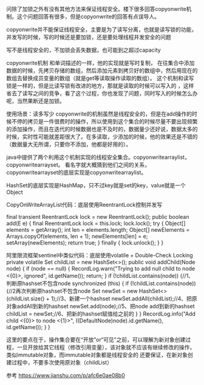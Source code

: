 问除了加锁之外有没有其他方法来保证线程安全。楼下很多回答copyonwrite机制。这个问题回答有很多，但是copyonwrite的回答有点误导人。

copyonwrite并不能保证线程安全，主要是为了读写分离，也就是读写锁的功能，并发写的时候，写的时候还是要加锁，还是要处理线程并发安全的问题

写不是线程安全的，不加锁会丢失数据，也可能到之超过capacity



copyonwrite机制
和单词描述的一样，他的实现就是写时复制， 在往集合中添加数据的时候，先拷贝存储的数组，然后添加元素到拷贝好的数组中，然后用现在的数组去替换成员变量的数组（就是get等读取操作读取的数组）。
这个机制和读写锁是一样的，但是比读写锁有改进的地方，那就是读取的时候可以写入的 ，这样省去了读写之间的竞争，看了这个过程，你也发现了问题，同时写入的时候怎么办呢，当然果断还是加锁。



使用场景：读多写少
copyonwrite的机制虽然是线程安全的，但是在add操作的时候不停的拷贝是一件很费时的操作，所以使用到这个集合的时候尽量不要出现频繁的添加操作，而且在迭代的时候数据也是不及时的，数据量少还好说，数据太多的时候，实时性可能就差距很大了。在多读取，少添加的时候，他的效果还是不错的（数据量大无所谓，只要你不添加，他都是好用的）。



java中提供了两个利用这个机制实现的线程安全集合。copyonwritearraylist，copyonwritearrayset。
看名字就大概猜到他们之间的关系，copyonwritearrayset的底层实现是copyonwritearraylist。

HashSet的底层实现是HashMap，只不过key就是set的key，value就是一个Object


CopyOnWriteArrayList代码：底层使用ReentrantLock控制并发写

final transient ReentrantLock lock = new ReentrantLock();
public boolean add(E e) {
        final ReentrantLock lock = this.lock;
        lock.lock();
        try {
            Object[] elements = getArray();
            int len = elements.length;
            Object[] newElements = Arrays.copyOf(elements, len + 1);
            newElements[len] = e;
            setArray(newElements);
            return true;
        } finally {
            lock.unlock();
        }
    }


阿里限流框架sentinel中类似代码：底层使用volatile + Double-Check Locking
private volatile Set<Node> childList = new HashSet<>();
public void addChild(Node node) {
    if (node == null) {
        RecordLog.warn("Trying to add null child to node <{0}>, ignored", id.getName());
        return;
    }
    if (!childList.contains(node)) {//1、判断原hashset不包含node
        synchronized (this) {
            if (!childList.contains(node)) {//2再次判断原hashset不包含node
                Set<Node> newSet = new HashSet<>(childList.size() + 1);//3、新建一个hashset
                newSet.addAll(childList);//4、把原对象addAll到新的hashset
                newSet.add(node);//5、把node add到新的hashset
                childList = newSet;//6、把新的hashset赋值给之前的
            }
        }
        RecordLog.info("Add child <{0}> to node <{1}>", ((DefaultNode)node).id.getName(), id.getName());
    }
 }

这里的要点在于，操作集合要在“开放”or“可见”之前，可以理解为新对象创建过程，一旦开放给其它线程（修改引用变量），该对象就不应该有继续修改的操作，类似immutable对象，而immutable对象都是线程安全的
还要保证，在新对象创建过程中，不要多次使用原对象（childList）



参考
https://www.jianshu.com/p/afc6e0ae08b0


